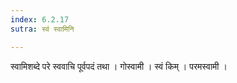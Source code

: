 ```yaml
---
index: 6.2.17
sutra: स्वं स्वामिनि

---
```

 स्वामिशब्दे परे स्ववाचि पूर्वपदं तथा । गोस्वामी । स्वं किम् । परमस्वामी ।